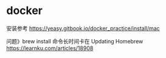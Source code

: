 # docker

安装参考
https://yeasy.gitbook.io/docker_practice/install/mac


问题》brew install 命令长时间卡在 Updating Homebrew 
https://learnku.com/articles/18908
